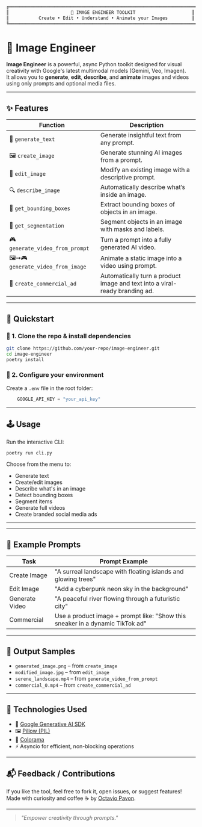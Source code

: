```bash
╔══════════════════════════════════════════════════════════════════════╗
║                       🧠 IMAGE ENGINEER TOOLKIT                     ║
║           Create • Edit • Understand • Animate your Images         ║
╚══════════════════════════════════════════════════════════════════════╝
```

# 🧠 Image Engineer

**Image Engineer** is a powerful, async Python toolkit designed for visual creativity with Google's latest multimodal models (Gemini, Veo, Imagen).  
It allows you to **generate**, **edit**, **describe**, and **animate** images and videos using only prompts and optional media files.

---

## ✨ Features

| Function                         | Description |
|----------------------------------|-------------|
| 📝 `generate_text`               | Generate insightful text from any prompt. |
| 🖼️ `create_image`                | Generate stunning AI images from a prompt. |
| 🎨 `edit_image`                  | Modify an existing image with a descriptive prompt. |
| 🔍 `describe_image`              | Automatically describe what’s inside an image. |
| 📆 `get_bounding_boxes`         | Extract bounding boxes of objects in an image. |
| 🧹 `get_segmentation`           | Segment objects in an image with masks and labels. |
| 🎮 `generate_video_from_prompt` | Turn a prompt into a fully generated AI video. |
| 🖼️➞️🎮 `generate_video_from_image` | Animate a static image into a video using prompt. |
| 📢 `create_commercial_ad`       | Automatically turn a product image and text into a viral-ready branding ad. |

---

## 🚀 Quickstart

### 🧠 1. Clone the repo & install dependencies
```bash
git clone https://github.com/your-repo/image-engineer.git
cd image-engineer
poetry install
```

### 🔐 2. Configure your environment
Create a `.env` file in the root folder:
```python
    GOOGLE_API_KEY = "your_api_key"
```

---

## 🕹️ Usage

Run the interactive CLI:
```bash
poetry run cli.py
```

Choose from the menu to:
- Generate text
- Create/edit images
- Describe what's in an image
- Detect bounding boxes
- Segment items
- Generate full videos
- Create branded social media ads

---

---

## 🎯 Example Prompts

| Task | Prompt Example |
|------|----------------|
| Create Image | "A surreal landscape with floating islands and glowing trees" |
| Edit Image | "Add a cyberpunk neon sky in the background" |
| Generate Video | "A peaceful river flowing through a futuristic city" |
| Commercial | Use a product image + prompt like: "Show this sneaker in a dynamic TikTok ad" |

---

## 💬 Output Samples

- `generated_image.png` – from `create_image`
- `modified_image.jpg` – from `edit_image`
- `serene_landscape.mp4` – from `generate_video_from_prompt`
- `commercial_0.mp4` – from `create_commercial_ad`

---

## 🧹 Technologies Used

- 🧠 [Google Generative AI SDK](https://ai.google.dev/)
- 🖼️ [Pillow (PIL)](https://python-pillow.org/)
- 🎈 [Colorama](https://pypi.org/project/colorama/)
- ⚡ Asyncio for efficient, non-blocking operations

---

## 📬 Feedback / Contributions

If you like the tool, feel free to fork it, open issues, or suggest features!  
Made with curiosity and coffee ☕ by [Octavio Pavon](https://github.com/octapav).

---

> *"Empower creativity through prompts."*

